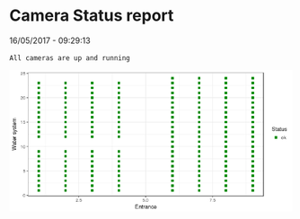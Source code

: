 Camera Status report
================
16/05/2017 - 09:29:13

    All cameras are up and running

![](camreport_files/figure-markdown_github/unnamed-chunk-2-1.png)
